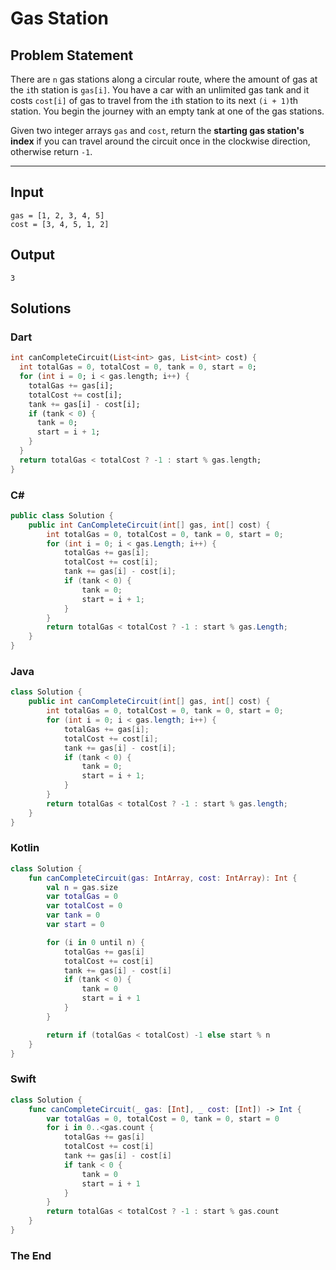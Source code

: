 # Gas Station

## Problem Statement

There are `n` gas stations along a circular route, where the amount of gas at the `i`th station is `gas[i]`. You have a car with an unlimited gas tank and it costs `cost[i]` of gas to travel from the `i`th station to its next `(i + 1)`th station. You begin the journey with an empty tank at one of the gas stations.

Given two integer arrays `gas` and `cost`, return the **starting gas station's index** if you can travel around the circuit once in the clockwise direction, otherwise return `-1`.

---

## Input

```text
gas = [1, 2, 3, 4, 5]
cost = [3, 4, 5, 1, 2]
```

## Output

```text
3
```


## Solutions

### Dart

```dart
int canCompleteCircuit(List<int> gas, List<int> cost) {
  int totalGas = 0, totalCost = 0, tank = 0, start = 0;
  for (int i = 0; i < gas.length; i++) {
    totalGas += gas[i];
    totalCost += cost[i];
    tank += gas[i] - cost[i];
    if (tank < 0) {
      tank = 0;
      start = i + 1;
    }
  }
  return totalGas < totalCost ? -1 : start % gas.length;
}
```


### C#

```csharp
public class Solution {
    public int CanCompleteCircuit(int[] gas, int[] cost) {
        int totalGas = 0, totalCost = 0, tank = 0, start = 0;
        for (int i = 0; i < gas.Length; i++) {
            totalGas += gas[i];
            totalCost += cost[i];
            tank += gas[i] - cost[i];
            if (tank < 0) {
                tank = 0;
                start = i + 1;
            }
        }
        return totalGas < totalCost ? -1 : start % gas.Length;
    }
}
```


### Java

```java
class Solution {
    public int canCompleteCircuit(int[] gas, int[] cost) {
        int totalGas = 0, totalCost = 0, tank = 0, start = 0;
        for (int i = 0; i < gas.length; i++) {
            totalGas += gas[i];
            totalCost += cost[i];
            tank += gas[i] - cost[i];
            if (tank < 0) {
                tank = 0;
                start = i + 1;
            }
        }
        return totalGas < totalCost ? -1 : start % gas.length;
    }
}
```


### Kotlin

```kotlin
class Solution {
    fun canCompleteCircuit(gas: IntArray, cost: IntArray): Int {
        val n = gas.size
        var totalGas = 0
        var totalCost = 0
        var tank = 0
        var start = 0

        for (i in 0 until n) {
            totalGas += gas[i]
            totalCost += cost[i]
            tank += gas[i] - cost[i]
            if (tank < 0) {
                tank = 0
                start = i + 1
            }
        }

        return if (totalGas < totalCost) -1 else start % n
    }
}
```


### Swift

```swift
class Solution {
    func canCompleteCircuit(_ gas: [Int], _ cost: [Int]) -> Int {
        var totalGas = 0, totalCost = 0, tank = 0, start = 0
        for i in 0..<gas.count {
            totalGas += gas[i]
            totalCost += cost[i]
            tank += gas[i] - cost[i]
            if tank < 0 {
                tank = 0
                start = i + 1
            }
        }
        return totalGas < totalCost ? -1 : start % gas.count
    }
}
```


### The End

